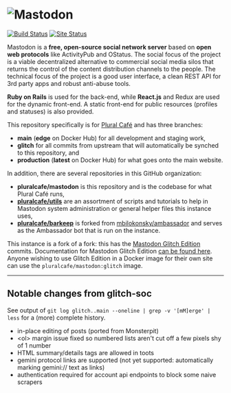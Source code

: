 ![Mastodon](https://i.imgur.com/NhZc40l.png)
========

[![Build Status](https://img.shields.io/docker/cloud/build/pluralcafe/mastodon)](https://hub.docker.com/repository/docker/pluralcafe/mastodon) [![Site Status](https://img.shields.io/website?label=plural.cafe&logo=mastodon&url=https%3A%2F%2Fplural.cafe)](https://plural.cafe)

Mastodon is a **free, open-source social network server** based on **open web protocols** like ActivityPub and OStatus. The social focus of the project is a viable decentralized alternative to commercial social media silos that returns the control of the content distribution channels to the people. The technical focus of the project is a good user interface, a clean REST API for 3rd party apps and robust anti-abuse tools.

**Ruby on Rails** is used for the back-end, while **React.js** and Redux are used for the dynamic front-end. A static front-end for public resources (profiles and statuses) is also provided.

This repository specifically is for [Plural Café](https://plural.cafe) and has three branches:

* **main** (**edge** on Docker Hub) for all development and staging work,
* **glitch** for all commits from upstream that will automatically be synched to this repository, and
* **production** (**latest** on Docker Hub) for what goes onto the main website.

In addition, there are several repositories in this GitHub organization:

* **pluralcafe/mastodon** is this repository and is the codebase for what Plural Café runs,
* [**pluralcafe/utils**](https://github.com/pluralcafe/utils) are an assortment of scripts and tutorials to help in Mastodon system administration or general helper files this instance uses,
* [**pluralcafe/barkeep**](https://github.com/pluralcafe/barkeep) is forked from [mbilokonsky/ambassador](https://github.com/mbilokonsky/ambassador) and serves as the Ambassador bot that is run on the instance.

This instance is a fork of a fork: this has the [Mastodon Glitch Edition](https://github.com/glitch-soc/mastodon) commits. Documentation for Mastodon Glitch Edition [can be found here](https://glitch-soc.github.io/docs/). Anyone wishing to use Glitch Edition in a Docker image for their own site can use the `pluralcafe/mastodon:glitch` image.

---

## Notable changes from glitch-soc

See output of `git log glitch..main --oneline | grep -v '[mM]erge' | less` for a (more) complete history.

* in-place editing of posts (ported from Monsterpit)
* &lt;ol&gt; margin issue fixed so numbered lists aren't cut off a few pixels shy of 1 number
* HTML summary/details tags are allowed in toots
* gemini protocol links are supported (not yet supported: automatically marking gemini:// text as links)
* authentication required for account api endpoints to block some naive scrapers

